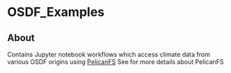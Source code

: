 # OSDF_Examples

## About
Contains Jupyter notebook workflows which access climate data from various OSDF origins using [PelicanFS](https://github.com/PelicanPlatform/pelicanfs)
See  for more details about PelicanFS
